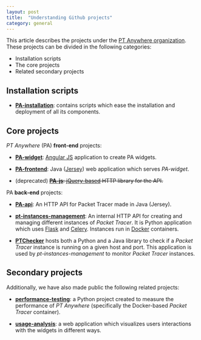 ```yaml
---
layout: post
title:  "Understanding Github projects"
category: general
---
```


This article describes the projects under the
[PT Anywhere organization](https://github.com/PTAnywhere).
These projects can be divided in the following categories:

*   Installation scripts
*   The core projects
*   Related secondary projects

## Installation scripts

*   __[PA-installation](https://github.com/PTAnywhere/ptAnywhere-installation)__:
contains scripts which ease the installation and deployment of all its
components.

## Core projects

_PT Anywhere_ (PA)  __front-end__ projects:

*   __[PA-widget](https://github.com/PTAnywhere/ptAnywhere-widget)__:
    [Angular JS](https://angularjs.org/) application to create PA widgets.

*   __[PA-frontend](https://github.com/PTAnywhere/ptAnywhere-widget)__:
    Java ([Jersey](https://jersey.java.net/)) web application which serves
    _PA-widget_.

*   (deprecated) ~~__[PA-js](https://github.com/PTAnywhere/ptAnywhere-js)__:
    [jQuery-based](https://jquery.com/) HTTP library for the API.~~

PA __back-end__ projects:

*   __[PA-api](https://github.com/PTAnywhere/ptAnywhere-api)__:
    An HTTP API for Packet Tracer made in Java (Jersey).

*   __[pt-instances-management](https://github.com/PTAnywhere/pt-instances-management)__:
    An internal HTTP API for creating and managing different instances of
    _Packet Tracer_.
    It is Python application which uses [Flask](http://flask.pocoo.org/) and
    [Celery](http://celery.readthedocs.io).
    Instances run in [Docker](https://www.docker.com/) containers.

*   __[PTChecker](https://github.com/PTAnywhere/pt-checker)__ hosts both
    a Python and a Java library to check if a _Packet Tracer_ instance is
    running on a given host and port.
    This application is used by _pt-instances-management_ to monitor
    _Packet Tracer_ instances.

## Secondary projects

Additionally, we have also made public the following related projects:

*   __[performance-testing](http://ptanywhere.github.io/performance-testing/)__:
    a Python project created to measure the performance of _PT Anywhere_
    (specifically the Docker-based _Packet Tracer_ container).

*   __[usage-analysis](https://github.com/PTAnywhere/usage-analysis)__:
    a web application which visualizes users interactions with the widgets in
    different ways.
